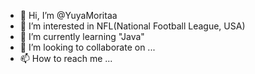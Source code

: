 - 👋 Hi, I’m @YuyaMoritaa
- 👀 I’m interested in NFL(National Football League, USA)
- 🌱 I’m currently learning "Java"
- 💞️ I’m looking to collaborate on ...
- 📫 How to reach me ...

<!---
YuyaMoritaa/YuyaMoritaa is a ✨ special ✨ repository because its `README.md` (this file) appears on your GitHub profile.
You can click the Preview link to take a look at your changes.
--->
